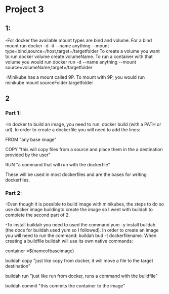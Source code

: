 # Project 3

## 1: 
-For docker the available mount types are bind and volume. For a bind mount run docker -d -it --name anything --mount type=bind,source=/host,target=/targetfolder
To create a volume you want to run docker volume create volumeName. To run a container with that volume you would run docker run -d --name anything --mount source=volumeName,target=/targetfolder

-Minikube has a mount called 9P. To mount with 9P, you would run minikube mount sourceFolder:targetfolder

## 2
### Part 1:
-In docker to build an image, you need to run: docker build (with a PATH or url). In order to create a dockerfile you will need to add the lines: 

  FROM "any base image"

  COPY "this will copy files from a source and place them in the a destination provided by the user"

  RUN "a command that will run with the dockerfile"

These will be used in  most dockerfiles and are the bases for writing dockerfiles.

### Part 2:
-Even though it is possible to build image with minikubes, the steps to do so use docker image buildingto create the image so I went with buildah to complete the second part of 2.

-To install buildah you need to used the command yum -y install buildah (the docs for buildah used yum so I followed). In order to create an image you will need to run the command: buildah bud -t dockerfilename. When creating a buildfile buildah will use its own native commands:

container =$(nameofbaseimage)

buildah copy "just like copy from docker, it will move a file to the target destination"

buildah run "just like run from docker, runs a command with the buildfile"

buildah commit "this commits the container to the image"
